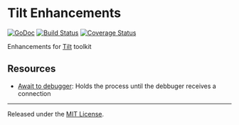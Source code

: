 # Tilt Enhancements
[![GoDoc][doc-img]][doc] [![Build Status][ci-img]][ci] [![Coverage Status][cov-img]][cov]

Enhancements for [Tilt](https://tilt.dev/) toolkit

## Resources

- [Await to debugger](/pkg/await): Holds the process until the debbuger receives a connection

<hr>

Released under the [MIT License](LICENSE).

[doc-img]: https://godoc.org/github.com/deveeztech/tilt-enhancements/pkg/await?status.svg
[doc]: https://godoc.org/github.com/deveeztech/tilt-enhancements/pkg/await
[ci-img]: https://github.com/deveeztech/tilt-enhancements/actions/workflows/go.yml/badge.svg
[ci]: https://github.com/deveeztech/tilt-enhancements/actions/workflows/go.yml
[cov-img]: https://codecov.io/gh/deveeztech/tilt-enhancements/branch/main/graph/badge.svg
[cov]: https://codecov.io/gh/deveeztech/tilt-enhancements


